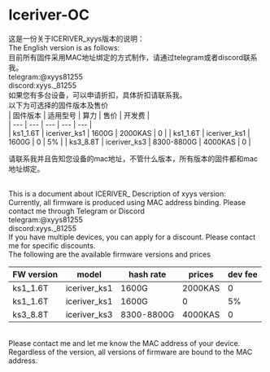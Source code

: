# Iceriver-OC
这是一份关于ICERIVER_xyys版本的说明：<br>
The English version is as follows:<br>
目前所有固件采用MAC地址绑定的方式制作，请通过telegram或者discord联系我。<br>
telegram:@xyys81255<br>
discord:xyys._81255<br>
如果您有多台设备，可以申请折扣，具体折扣请联系我。<br>
以下为可选择的固件版本及售价<br>
| 固件版本 | 适用型号 | 算力 | 售价 | 开发费 |  
| --- | --- | --- |  --- |  --- |  
| ks1_1.6T | iceriver_ks1 | 1600G | 2000KAS | 0 | 
| ks1_1.6T | iceriver_ks1 | 1600G | 0 | 5% | 
| ks3_8.8T | iceriver_ks3 | 8300-8800G | 4000KAS | 0 | 

请联系我并且告知您设备的mac地址，不管什么版本，所有版本的固件都和mac地址绑定。

<br>
This is a document about ICERIVER_ Description of xyys version:<br>
Currently, all firmware is produced using MAC address binding. Please contact me through Telegram or Discord<br>
telegram:@xyys81255<br>
discord:xyys._81255<br>
If you have multiple devices, you can apply for a discount. Please contact me for specific discounts.<br>
The following are the available firmware versions and prices<br>

| FW version | model | hash rate | prices | dev fee |  
| --- | --- | --- |  --- |  --- |  
| ks1_1.6T | iceriver_ks1 | 1600G | 2000KAS | 0 | 
| ks1_1.6T | iceriver_ks1 | 1600G | 0 | 5% | 
| ks3_8.8T | iceriver_ks3 | 8300-8800G | 4000KAS| 0 | 
<br>
Please contact me and let me know the MAC address of your device. Regardless of the version, all versions of firmware are bound to the MAC address.
